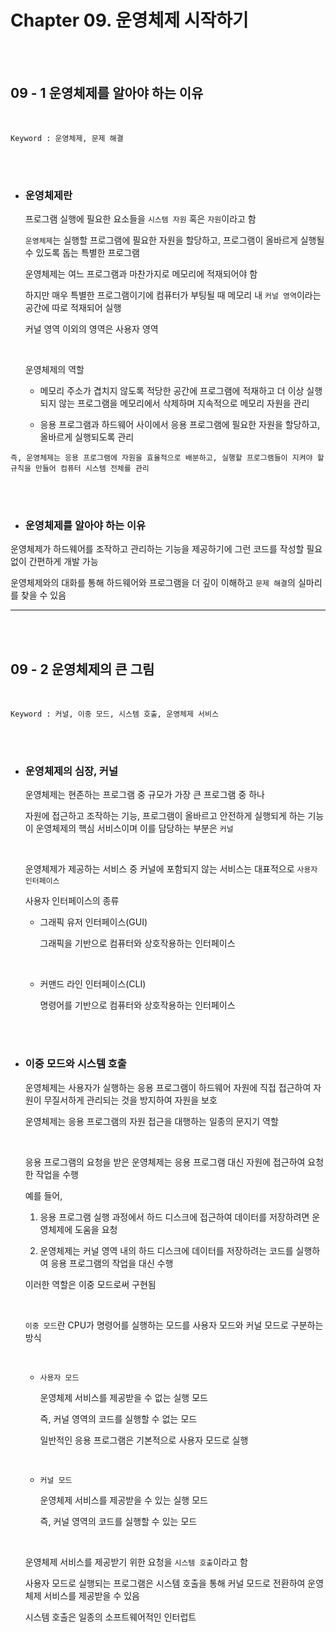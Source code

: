 # Chapter 09. 운영체제 시작하기

<br><br>

## 09 - 1 운영체제를 알아야 하는 이유

<br>

    Keyword : 운영체제, 문제 해결

<br><br>

- ### 운영체제란
  
  프로그램 실행에 필요한 요소들을 `시스템 자원` 혹은 `자원`이라고 함

  `운영체제`는 실행할 프로그램에 필요한 자원을 할당하고, 프로그램이 올바르게 실행될 수 있도록 돕는 특별한 프로그램

  운영체제는 여느 프로그램과 마찬가지로 메모리에 적재되어야 함

  하지만 매우 특별한 프로그램이기에 컴퓨터가 부팅될 때 메모리 내 `커널 영역`이라는 공간에 따로 적재되어 실행

  커널 영역 이외의 영역은 사용자 영역
  
  <br>
  
  운영체제의 역할
  
  - 메모리 주소가 겹치지 않도록 적당한 공간에 프로그램에 적재하고 더 이상 실행되지 않는 프로그램을 메모리에서 삭제하며 지속적으로 메모리 자원을 관리

  - 응용 프로그램과 하드웨어 사이에서 응용 프로그램에 필요한 자원을 할당하고, 올바르게 실행되도록 관리 
  
`즉, 운영체제는 응용 프로그램에 자원을 효율적으로 배분하고, 실행할 프로그램들이 지켜야 할 규칙을 만들어 컴퓨터 시스템 전체를 관리 `

<br><br>

- ### 운영체제를 알아야 하는 이유

운영체제가 하드웨어를 조작하고 관리하는 기능을 제공하기에 그런 코드를 작성할 필요없이 간편하게 개발 가능

운영체제와의 대화를 통해 하드웨어와 프로그램을 더 깊이 이해하고 `문제 해결`의 실마리를 찾을 수 있음

---

<br><br>

## 09 - 2 운영체제의 큰 그림

<br>

    Keyword : 커널, 이중 모드, 시스템 호출, 운영체제 서비스

<br><br>

- ### 운영체제의 심장, 커널

  운영체제는 현존하는 프로그램 중 규모가 가장 큰 프로그램 중 하나

  자원에 접근하고 조작하는 기능, 프로그램이 올바르고 안전하게 실행되게 하는 기능이 운영체제의 핵심 서비스이며 이를 담당하는 부분은 `커널`

  <br>

  운영체제가 제공하는 서비스 중 커널에 포함되지 않는 서비스는 대표적으로 `사용자 인터페이스`

  사용자 인터페이스의 종류

  - 그래픽 유저 인터페이스(GUI)

    그래픽을 기반으로 컴퓨터와 상호작용하는 인터페이스

    <br>

  - 커맨드 라인 인터페이스(CLI)

    명령어를 기반으로 컴퓨터와 상호작용하는 인터페이스

<br><br>

- ### 이중 모드와 시스템 호출

  운영체제는 사용자가 실행하는 응용 프로그램이 하드웨어 자원에 직접 접근하여 자원이 무질서하게 관리되는 것을 방지하여 자원을 보호

  운영체제는 응용 프로그램의 자원 접근을 대행하는 일종의 문지기 역할

  <br>

  응용 프로그램의 요청을 받은 운영체제는 응용 프로그램 대신 자원에 접근하여 요청한 작업을 수행

  예를 들어, 
  
  1. 응용 프로그램 실행 과정에서 하드 디스크에 접근하여 데이터를 저장하려면 운영체제에 도움을 요청
  
  2. 운영체제는 커널 영역 내의 하드 디스크에 데이터를 저장하려는 코드를 실행하여 응용 프로그램의 작업을 대신 수행

  이러한 역할은 이중 모드로써 구현됨
  
  <br>

  `이중 모드`란 CPU가 명령어를 실행하는 모드를 사용자 모드와 커널 모드로 구분하는 방식

  <br>

  - `사용자 모드`

    운영체제 서비스를 제공받을 수 없는 실행 모드

    즉, 커널 영역의 코드를 실행할 수 없는 모드

    일반적인 응용 프로그램은 기본적으로 사용자 모드로 실행

    <br>

  - `커널 모드`

    운영체제 서비스를 제공받을 수 있는 실행 모드

    즉, 커널 영역의 코드를 실행할 수 있는 모드

    <br>

  운영체제 서비스를 제공받기 위한 요청을 `시스템 호출`이라고 함

  사용자 모드로 실행되는 프로그램은 시스템 호출을 통해 커널 모드로 전환하여 운영체제 서비스를 제공받을 수 있음

  시스템 호출은 일종의 소프트웨어적인 인터럽트

  





  

